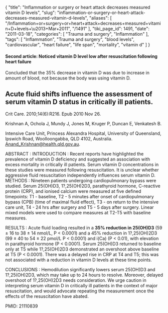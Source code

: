 {
    "title": "Inflammation or surgery or heart attack decreases measured vitamin D levels",
    "slug": "inflammation-or-surgery-or-heart-attack-decreases-measured-vitamin-d-levels",
    "aliases": [
        "/Inflammation+or+surgery+or+heart+attack+decreases+measured+vitamin+D+levels+\u2013+Mar+2011",
        "/1491"
    ],
    "tiki_page_id": 1491,
    "date": "2011-03-18",
    "categories": [
        "Trauma and surgery",
        "Inflammation"
    ],
    "tags": [
        "Inflammation",
        "Trauma and surgery",
        "blood levels",
        "cardiovascular",
        "heart failure",
        "life span",
        "mortality",
        "vitamin d"
    ]
}


#### Second article: Noticed vitamin D level low after resuscitation following heart failure  
Concluded that the 35% decrease in vitamin D was due to increase in amount of blood, not because the body was using vitamin D.

## Acute fluid shifts influence the assessment of serum vitamin D status in critically ill patients.

Crit Care. 2010;14(6):R216. Epub 2010 Nov 26.

Krishnan A, Ochola J, Mundy J, Jones M, Kruger P, Duncan E, Venkatesh B.

Intensive Care Unit, Princess Alexandra Hospital, University of Queensland, Ipswich Road, Woolloongabba, QLD 4102, Australia. Anand_Krishnan@health.qld.gov.au.

ABSTRACT : INTRODUCTION : Recent reports have highlighted the prevalence of vitamin D deficiency and suggested an association with excess mortality in critically ill patients. Serum vitamin D concentrations in these studies were measured following resuscitation. It is unclear whether aggressive fluid resuscitation independently influences serum vitamin D. METHODS : Nineteen patients undergoing cardiopulmonary bypass were studied. Serum 25(OH)D3, 1?,25(OH)2D3, parathyroid hormone, C-reactive protein (CRP), and ionised calcium were measured at five defined timepoints: T1 - baseline, T2 - 5 minutes after onset of cardiopulmonary bypass (CPB) (time of maximal fluid effect), T3 - on return to the intensive care unit, T4 - 24 hrs after surgery and T5 - 5 days after surgery. Linear mixed models were used to compare measures at T2-T5 with baseline measures. 

RESULTS : Acute fluid loading resulted in a  **35% reduction in 25(OH)D3**  (59 ± 16 to 38 ± 14 nmol/L, P < 0.0001) and a 45% reduction in 1?,25(OH)2D3 (99 ± 40 to 54 ± 22 pmol/L P < 0.0001) and i(Ca) (P < 0.01), with elevation in parathyroid hormone (P < 0.0001). Serum 25(OH)D3 returned to baseline only at T5 while 1?,25(OH)2D3 demonstrated an overshoot above baseline at T5 (P < 0.0001). There was a delayed rise in CRP at T4 and T5; this was not associated with a reduction in vitamin D levels at these time points. 

CONCLUSIONS : Hemodilution significantly lowers serum 25(OH)D3 and 1?,25(OH)2D3, which may take up to 24 hours to resolve. Moreover, delayed overshoot of 1?,25(OH)2D3 needs consideration. We urge caution in interpreting serum vitamin D in critically ill patients in the context of major resuscitation, and would advocate repeating the measurement once the effects of the resuscitation have abated.

PMID: 21110839